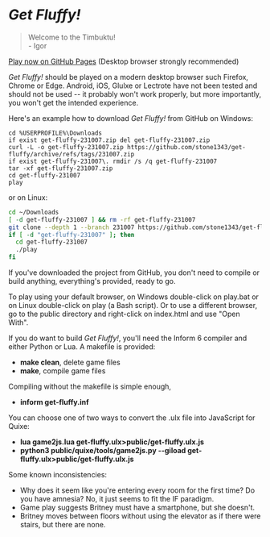 # *Get Fluffy!*

> Welcome to the Timbuktu!<br>
>    \- Igor

[Play now on GitHub Pages](https://stone1343.github.io/get-fluffy/public/index.html) (Desktop browser strongly recommended)

*Get Fluffy!* should be played on a modern desktop browser such Firefox, Chrome or Edge. Android, iOS, Glulxe or Lectrote have
not been tested and should not be used -- it probably won't work properly, but more importantly, you won't get the intended
experience.

Here's an example how to download *Get Fluffy!* from GitHub on Windows:

```
cd %USERPROFILE%\Downloads
if exist get-fluffy-231007.zip del get-fluffy-231007.zip
curl -L -o get-fluffy-231007.zip https://github.com/stone1343/get-fluffy/archive/refs/tags/231007.zip
if exist get-fluffy-231007\. rmdir /s /q get-fluffy-231007
tar -xf get-fluffy-231007.zip
cd get-fluffy-231007
play
```

or on Linux:

```bash
cd ~/Downloads
[ -d get-fluffy-231007 ] && rm -rf get-fluffy-231007
git clone --depth 1 --branch 231007 https://github.com/stone1343/get-fluffy.git get-fluffy-231007
if [ -d "get-fluffy-231007" ]; then
  cd get-fluffy-231007
  ./play
fi
```

If you've downloaded the project from GitHub, you don't need to compile or build anything, everything's provided, ready to go.

To play using your default browser, on Windows double-click on play.bat or on Linux double-click on play (a Bash script).
Or to use a different browser, go to the public directory and right-click on index.html and use "Open With".

If you do want to build *Get Fluffy!*, you'll need the Inform 6 compiler and either Python or Lua. A makefile is provided:
* **make clean**, delete game files
* **make**, compile game files

Compiling without the makefile is simple enough,
* **inform get-fluffy.inf**

You can choose one of two ways to convert the .ulx file into JavaScript for Quixe:
* **lua game2js.lua get-fluffy.ulx>public/get-fluffy.ulx.js**
* **python3 public/quixe/tools/game2js.py --giload get-fluffy.ulx>public/get-fluffy.ulx.js**

Some known inconsistencies:
* Why does it seem like you're entering every room for the first time? Do you have amnesia? No, it just seems to fit the IF paradigm.
* Game play suggests Britney must have a smartphone, but she doesn't.
* Britney moves between floors without using the elevator as if there were stairs, but there are none.
